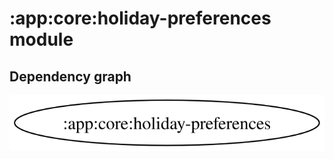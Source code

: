 # :app:core:holiday-preferences module
## Dependency graph
![Dependency graph](../../../docs/images/graphs/dep_graph_app_core_holiday_preferences.svg)
